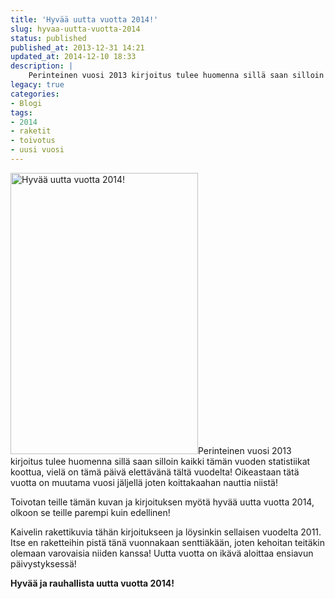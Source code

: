 ```yaml
---
title: 'Hyvää uutta vuotta 2014!'
slug: hyvaa-uutta-vuotta-2014
status: published
published_at: 2013-12-31 14:21
updated_at: 2014-12-10 18:33
description: |
    Perinteinen vuosi 2013 kirjoitus tulee huomenna sillä saan silloin kaikki tämän vuoden statistiikat koottua, vielä on tämä päivä elettävänä tältä vuodelta! Oikeastaan tätä vuotta on muutama vuosi jäljellä joten koittakaahan nauttia niistä! Toivotan teille tämän kuvan ja kirjoituksen myötä hyvää uutta vuotta 2014, olkoon se teille parempi kuin edellinen! Kaivelin rakettikuvia tähän kirjoitukseen ja löysinkin… Jatka lukemista Hyvää uutta vuotta 2014!
legacy: true
categories:
- Blogi
tags:
- 2014
- raketit
- toivotus
- uusi vuosi
---
```


<p><a href="https://cdn.markokaartinen.net/uploads/2013/12/6612126751_86dc93dc78_o.jpg"><img loading="lazy" decoding="async" class="alignright size-medium wp-image-4759" src="https://cdn.markokaartinen.net/uploads/2013/12/6612126751_86dc93dc78_o-300x450.jpg" alt="Hyvää uutta vuotta 2014!" width="300" height="450" /></a>Perinteinen vuosi 2013 kirjoitus tulee huomenna sillä saan silloin kaikki tämän vuoden statistiikat koottua, vielä on tämä päivä elettävänä tältä vuodelta! Oikeastaan tätä vuotta on muutama vuosi jäljellä joten koittakaahan nauttia niistä!</p>
<p>Toivotan teille tämän kuvan ja kirjoituksen myötä hyvää uutta vuotta 2014, olkoon se teille parempi kuin edellinen!</p>
<p>Kaivelin rakettikuvia tähän kirjoitukseen ja löysinkin sellaisen vuodelta 2011. Itse en raketteihin pistä tänä vuonnakaan senttiäkään, joten kehoitan teitäkin olemaan varovaisia niiden kanssa! Uutta vuotta on ikävä aloittaa ensiavun päivystyksessä!</p>
<p><strong>Hyvää ja rauhallista uutta vuotta 2014!</strong></p>